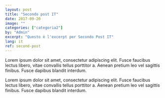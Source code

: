 ```yaml
---
layout: post
title: "Secondo post IT"
date: 2017-09-20
image: ""
categories: ["categoria2"]
by: "Admin"
excerpt: "Questo è l'excerpt per Secondo Post IT"
lang: it
ref: second-post
---
```


Lorem ipsum dolor sit amet, consectetur adipiscing elit. Fusce faucibus lectus libero, vitae convallis tellus porttitor a. Aenean pretium leo vel sagittis finibus. Fusce dapibus blandit interdum.

Lorem ipsum dolor sit amet, consectetur adipiscing elit. Fusce faucibus lectus libero, vitae convallis tellus porttitor a. Aenean pretium leo vel sagittis finibus. Fusce dapibus blandit interdum.
